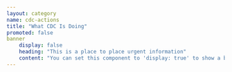 ```yaml
---
layout: category
name: cdc-actions
title: "What CDC Is Doing"
promoted: false
banner
    display: false
    heading: "This is a place to place urgent information"
    content: "You can set this component to 'display: true' to show a banner at the top of the page."
---
```

